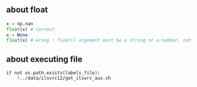 ## about float
```python
x = np.nan
float(x) # correct 
x = None
float(x) # wrong : float() argument must be a string or a number, not 'NoneType'

```


## about executing file
```
if not os.path.exists(labels_file):
    !../data/ilsvrc12/get_ilsvrc_aux.sh
```
